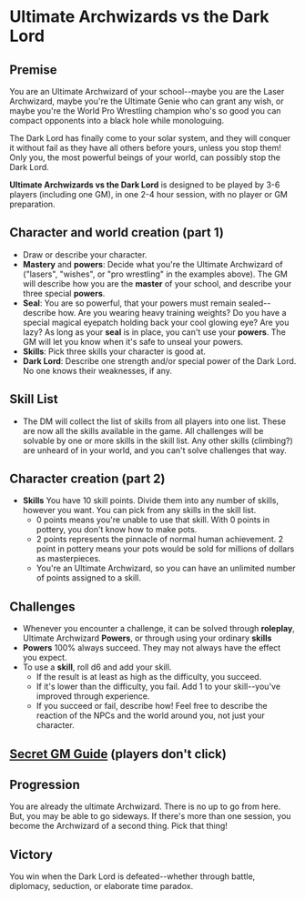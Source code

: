 # Ultimate Archwizards vs the Dark Lord
## Premise
You are an Ultimate Archwizard of your school--maybe you are the Laser Archwizard, maybe you're the Ultimate Genie who can grant any wish, or maybe you're the World Pro Wrestling champion who's so good you can compact opponents into a black hole while monologuing.

The Dark Lord has finally come to your solar system, and they will conquer it without fail as they have all others before yours, unless you stop them! Only you, the most powerful beings of your world, can possibly stop the Dark Lord.

**Ultimate Archwizards vs the Dark Lord** is designed to be played by 3-6 players (including one GM), in one 2-4 hour session, with no player or GM preparation.

## Character and world creation (part 1)
 - Draw or describe your character.
 - **Mastery** and **powers**: Decide what you're the Ultimate Archwizard of ("lasers", "wishes", or "pro wrestling" in the examples above). The GM will describe how you are the **master** of your school, and describe your three special **powers**.
 - **Seal**: You are so powerful, that your powers must remain sealed--describe how. Are you wearing heavy  training weights? Do you have a special magical eyepatch holding back your cool glowing eye? Are you lazy? As long as your **seal** is in place, you can't use your **powers**. The GM will let you know when it's safe to unseal your powers.
 - **Skills**: Pick three skills your character is good at.
 - **Dark Lord**: Describe one strength and/or special power of the Dark Lord. No one knows their weaknesses, if any.

## Skill List
 - The DM will collect the list of skills from all players into one list. These are now all the skills available in the game. All challenges will be solvable by one or more skills in the skill list. Any other skills (climbing?) are unheard of in your world, and you can't solve challenges that way.

## Character creation (part 2)
 - **Skills** You have 10 skill points. Divide them into any number of skills, however you want. You can pick from any skills in the skill list.
    - 0 points means you're unable to use that skill. With 0 points in pottery, you don't know how to make pots.
    - 2 points represents the pinnacle of normal human achievement. 2 point in pottery means your pots would be sold for millions of dollars as masterpieces.
    - You're an Ultimate Archwizard, so you can have an unlimited number of points assigned to a skill.

## Challenges
 - Whenever you encounter a challenge, it can be solved through **roleplay**, Ultimate Archwizard **Powers**, or through using your ordinary **skills**
 - **Powers** 100% always succeed. They may not always have the effect you expect.
 - To use a **skill**, roll d6 and add your skill.
    - If the result is at least as high as the difficulty, you succeed.
    - If it's lower than the difficulty, you fail. Add 1 to your skill--you've improved through experience.
    - If you succeed or fail, describe how! Feel free to describe the reaction of the NPCs and the world around you, not just your character.

## [Secret GM Guide](ultimate_archwizard_gm.md) (players don't click)

## Progression
You are already the ultimate Archwizard. There is no up to go from here. But, you may be able
 to go sideways. If there's more than one session, you become the Archwizard of a second thing. Pick that
thing!

## Victory
You win when the Dark Lord is defeated--whether through battle, diplomacy, seduction, or elaborate time paradox.
